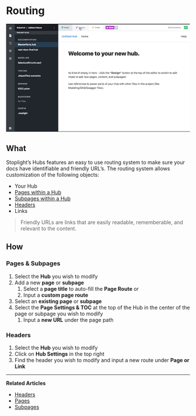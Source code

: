 
# Routing 

![Routing](https://github.com/stoplightio/docs/blob/develop/assets/gifs/hubs-routing.gif?raw=true)

## What 
Stoplight’s Hubs features an easy to use routing system to make sure your docs have identifiable and friendly URL’s. The routing system allows customization of the following objects: 

- Your Hub 
- [Pages within a Hub](/documentation/getting-started/pages) 
- [Subpages within a Hub](/documentation/getting-started/subpages) 
- [Headers](/documentation/getting-started/header-footer)
- Links 


>Friendly URLs are links that are easily readable, rememberable, and relevant to the content.


## How 

### Pages & Subpages 

1. Select the **Hub** you wish to modify 
2. Add a new **page** or **subpage**  
   1. Select a **page title** to auto-fill the **Page Route** or 
   2. Input a **custom page route** 
3. Select an **existing page** or **subpage** 
4. Select the **Page Settings & TOC** at the top of the Hub in the center of the page or subpage you wish to modify  
   1. Input a **new URL** under the page path  

### Headers

1. Select the **Hub** you wish to modify 
2. Click on **Hub Settings** in the top right 
3. Find the header you wish to modify and input a new route under **Page or Link**
 

---
**Related Articles**
- [Headers](/documentation/getting-started/header-footer)
- [Pages](/documentation/getting-started/pages)
- [Subpages](/documentation/getting-started/subpages)

